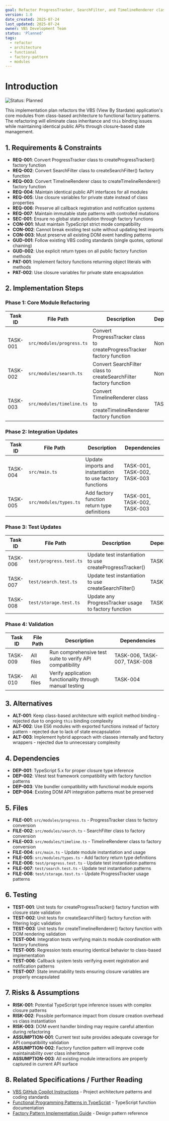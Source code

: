 ```yaml
---
goal: Refactor ProgressTracker, SearchFilter, and TimelineRenderer classes to functional factory patterns with closure-based state management
version: 1.0
date_created: 2025-07-24
last_updated: 2025-07-24
owner: VBS Development Team
status: 'Planned'
tags:
  - refactor
  - architecture
  - functional
  - factory-pattern
  - modules
---
```


# Introduction

![Status: Planned](https://img.shields.io/badge/status-Planned-blue)

This implementation plan refactors the VBS (View By Stardate) application's core modules from class-based architecture to functional factory patterns. The refactoring will eliminate class inheritance and `this` binding issues while maintaining identical public APIs through closure-based state management.

## 1. Requirements & Constraints

- **REQ-001**: Convert ProgressTracker class to createProgressTracker() factory function
- **REQ-002**: Convert SearchFilter class to createSearchFilter() factory function
- **REQ-003**: Convert TimelineRenderer class to createTimelineRenderer() factory function
- **REQ-004**: Maintain identical public API interfaces for all modules
- **REQ-005**: Use closure variables for private state instead of class properties
- **REQ-006**: Preserve all callback registration and notification systems
- **REQ-007**: Maintain immutable state patterns with controlled mutations
- **SEC-001**: Ensure no global state pollution through factory functions
- **CON-001**: Must maintain TypeScript strict mode compatibility
- **CON-002**: Cannot break existing test suite without updating test imports
- **CON-003**: Must preserve all existing DOM event handling patterns
- **GUD-001**: Follow existing VBS coding standards (single quotes, optional chaining)
- **GUD-002**: Use explicit return types on all public factory function methods
- **PAT-001**: Implement factory functions returning object literals with methods
- **PAT-002**: Use closure variables for private state encapsulation

## 2. Implementation Steps

### Phase 1: Core Module Refactoring

| Task ID | File Path | Description | Dependencies |
| --- | --- | --- | --- |
| TASK-001 | `src/modules/progress.ts` | Convert ProgressTracker class to createProgressTracker factory function | None |
| TASK-002 | `src/modules/search.ts` | Convert SearchFilter class to createSearchFilter factory function | None |
| TASK-003 | `src/modules/timeline.ts` | Convert TimelineRenderer class to createTimelineRenderer factory function | TASK-001 |

### Phase 2: Integration Updates

| Task ID | File Path | Description | Dependencies |
| --- | --- | --- | --- |
| TASK-004 | `src/main.ts` | Update imports and instantiation to use factory functions | TASK-001, TASK-002, TASK-003 |
| TASK-005 | `src/modules/types.ts` | Add factory function return type definitions | TASK-001, TASK-002, TASK-003 |

### Phase 3: Test Updates

| Task ID | File Path | Description | Dependencies |
| --- | --- | --- | --- |
| TASK-006 | `test/progress.test.ts` | Update test instantiation to use createProgressTracker() | TASK-001 |
| TASK-007 | `test/search.test.ts` | Update test instantiation to use createSearchFilter() | TASK-002 |
| TASK-008 | `test/storage.test.ts` | Update any ProgressTracker usage to factory function | TASK-001 |

### Phase 4: Validation

| Task ID | File Path | Description | Dependencies |
| --- | --- | --- | --- |
| TASK-009 | All files | Run comprehensive test suite to verify API compatibility | TASK-006, TASK-007, TASK-008 |
| TASK-010 | All files | Verify application functionality through manual testing | TASK-004 |

## 3. Alternatives

- **ALT-001**: Keep class-based architecture with explicit method binding - rejected due to ongoing `this` binding complexity
- **ALT-002**: Use ES6 modules with exported functions instead of factory pattern - rejected due to lack of state encapsulation
- **ALT-003**: Implement hybrid approach with classes internally and factory wrappers - rejected due to unnecessary complexity

## 4. Dependencies

- **DEP-001**: TypeScript 5.x for proper closure type inference
- **DEP-002**: Vitest test framework compatibility with factory function patterns
- **DEP-003**: Vite bundler compatibility with functional module exports
- **DEP-004**: Existing DOM API integration patterns must be preserved

## 5. Files

- **FILE-001**: `src/modules/progress.ts` - ProgressTracker class to factory conversion
- **FILE-002**: `src/modules/search.ts` - SearchFilter class to factory conversion
- **FILE-003**: `src/modules/timeline.ts` - TimelineRenderer class to factory conversion
- **FILE-004**: `src/main.ts` - Update module instantiation and usage
- **FILE-005**: `src/modules/types.ts` - Add factory return type definitions
- **FILE-006**: `test/progress.test.ts` - Update test instantiation patterns
- **FILE-007**: `test/search.test.ts` - Update test instantiation patterns
- **FILE-008**: `test/storage.test.ts` - Update ProgressTracker usage patterns

## 6. Testing

- **TEST-001**: Unit tests for createProgressTracker() factory function with closure state validation
- **TEST-002**: Unit tests for createSearchFilter() factory function with filtering logic validation
- **TEST-003**: Unit tests for createTimelineRenderer() factory function with DOM rendering validation
- **TEST-004**: Integration tests verifying main.ts module coordination with factory functions
- **TEST-005**: Regression tests ensuring identical behavior to class-based implementation
- **TEST-006**: Callback system tests verifying event registration and notification patterns
- **TEST-007**: State immutability tests ensuring closure variables are properly encapsulated

## 7. Risks & Assumptions

- **RISK-001**: Potential TypeScript type inference issues with complex closure patterns
- **RISK-002**: Possible performance impact from closure creation overhead vs class instantiation
- **RISK-003**: DOM event handler binding may require careful attention during refactoring
- **ASSUMPTION-001**: Current test suite provides adequate coverage for API compatibility validation
- **ASSUMPTION-002**: Factory function pattern will improve code maintainability over class inheritance
- **ASSUMPTION-003**: All existing module interactions are properly captured in current API surface

## 8. Related Specifications / Further Reading

- [VBS GitHub Copilot Instructions](/.github/copilot-instructions.md) - Project architecture patterns and coding standards
- [Functional Programming Patterns in TypeScript](https://www.typescriptlang.org/docs/handbook/2/functions.html) - TypeScript function documentation
- [Factory Pattern Implementation Guide](https://refactoring.guru/design-patterns/factory-method) - Design pattern reference

